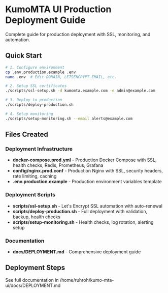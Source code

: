 # KumoMTA UI Production Deployment Guide

Complete guide for production deployment with SSL, monitoring, and automation.

## Quick Start

```bash
# 1. Configure environment
cp .env.production.example .env
nano .env  # Edit DOMAIN, LETSENCRYPT_EMAIL, etc.

# 2. Setup SSL certificates
./scripts/ssl-setup.sh -d kumomta.example.com -e admin@example.com

# 3. Deploy to production
./scripts/deploy-production.sh

# 4. Setup monitoring
./scripts/setup-monitoring.sh --email alerts@example.com
```

## Files Created

### Deployment Infrastructure
- **docker-compose.prod.yml** - Production Docker Compose with SSL, health checks, Redis, Prometheus, Grafana
- **config/nginx.prod.conf** - Production Nginx with SSL, security headers, rate limiting, caching
- **.env.production.example** - Production environment variables template

### Deployment Scripts
- **scripts/ssl-setup.sh** - Let's Encrypt SSL automation with auto-renewal
- **scripts/deploy-production.sh** - Full deployment with validation, backup, health checks
- **scripts/setup-monitoring.sh** - Health checks, log rotation, alerting setup

### Documentation
- **docs/DEPLOYMENT.md** - Comprehensive deployment guide

## Deployment Steps

See full documentation in /home/ruhroh/kumo-mta-ui/docs/DEPLOYMENT.md
